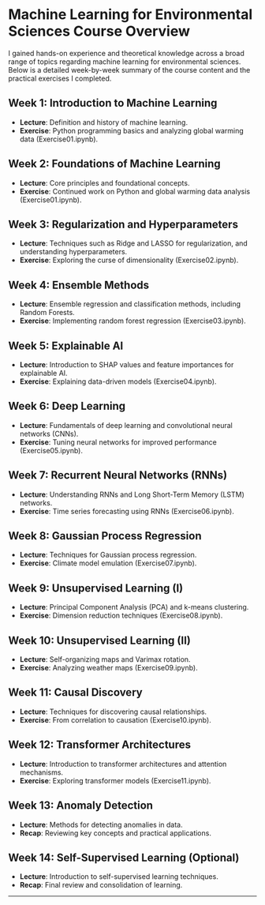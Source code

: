 # Machine Learning for Environmental Sciences Course Overview

 I gained hands-on experience and theoretical knowledge across a broad range of topics regarding machine learning for environmental sciences. Below is a detailed week-by-week summary of the course content and the practical exercises I completed.

## Week 1: Introduction to Machine Learning
- **Lecture**: Definition and history of machine learning.
- **Exercise**: Python programming basics and analyzing global warming data (Exercise01.ipynb).

## Week 2: Foundations of Machine Learning
- **Lecture**: Core principles and foundational concepts.
- **Exercise**: Continued work on Python and global warming data analysis (Exercise01.ipynb).

## Week 3: Regularization and Hyperparameters
- **Lecture**: Techniques such as Ridge and LASSO for regularization, and understanding hyperparameters.
- **Exercise**: Exploring the curse of dimensionality (Exercise02.ipynb).

## Week 4: Ensemble Methods
- **Lecture**: Ensemble regression and classification methods, including Random Forests.
- **Exercise**: Implementing random forest regression (Exercise03.ipynb).

## Week 5: Explainable AI
- **Lecture**: Introduction to SHAP values and feature importances for explainable AI.
- **Exercise**: Explaining data-driven models (Exercise04.ipynb).

## Week 6: Deep Learning
- **Lecture**: Fundamentals of deep learning and convolutional neural networks (CNNs).
- **Exercise**: Tuning neural networks for improved performance (Exercise05.ipynb).

## Week 7: Recurrent Neural Networks (RNNs)
- **Lecture**: Understanding RNNs and Long Short-Term Memory (LSTM) networks.
- **Exercise**: Time series forecasting using RNNs (Exercise06.ipynb).

## Week 8: Gaussian Process Regression
- **Lecture**: Techniques for Gaussian process regression.
- **Exercise**: Climate model emulation (Exercise07.ipynb).

## Week 9: Unsupervised Learning (I)
- **Lecture**: Principal Component Analysis (PCA) and k-means clustering.
- **Exercise**: Dimension reduction techniques (Exercise08.ipynb).

## Week 10: Unsupervised Learning (II)
- **Lecture**: Self-organizing maps and Varimax rotation.
- **Exercise**: Analyzing weather maps (Exercise09.ipynb).

## Week 11: Causal Discovery
- **Lecture**: Techniques for discovering causal relationships.
- **Exercise**: From correlation to causation (Exercise10.ipynb).

## Week 12: Transformer Architectures
- **Lecture**: Introduction to transformer architectures and attention mechanisms.
- **Exercise**: Exploring transformer models (Exercise11.ipynb).

## Week 13: Anomaly Detection
- **Lecture**: Methods for detecting anomalies in data.
- **Recap**: Reviewing key concepts and practical applications.

## Week 14: Self-Supervised Learning (Optional)
- **Lecture**: Introduction to self-supervised learning techniques.
- **Recap**: Final review and consolidation of learning.

---